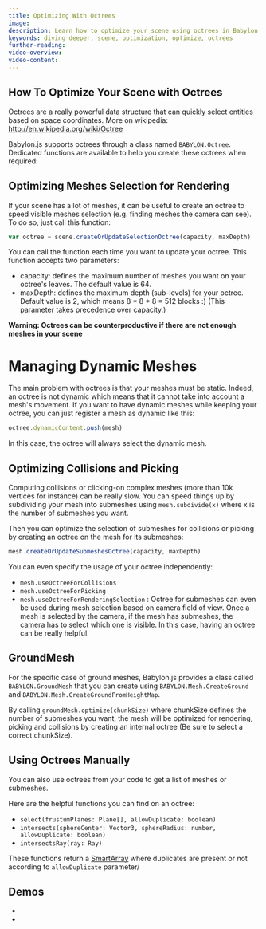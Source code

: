 ```yaml
---
title: Optimizing With Octrees
image: 
description: Learn how to optimize your scene using octrees in Babylon.js.
keywords: diving deeper, scene, optimization, optimize, octrees
further-reading:
video-overview:
video-content:
---
```


## How To Optimize Your Scene with Octrees
Octrees are a really powerful data structure that can quickly select entities based on space coordinates.
More on wikipedia: http://en.wikipedia.org/wiki/Octree

Babylon.js supports octrees through a class named ```BABYLON.Octree```. Dedicated functions are available to help you create these octrees when required:

## Optimizing Meshes Selection for Rendering
If your scene has a lot of meshes, it can be useful to create an octree to speed visible meshes selection (e.g. finding meshes the camera can see). To do so, just call this function:

```javascript
var octree = scene.createOrUpdateSelectionOctree(capacity, maxDepth)
```

You can call the function each time you want to update your octree. This function accepts two parameters:

* capacity: defines the maximum number of meshes you want on your octree's leaves. The default value is 64.
* maxDepth: defines the maximum depth (sub-levels) for your octree. Default value is 2, which means 8 * 8 * 8 = 512 blocks :) (This parameter takes precedence over capacity.)

**Warning: Octrees can be counterproductive if there are not enough meshes in your scene**

# Managing Dynamic Meshes
The main problem with octrees is that your meshes must be static. Indeed, an octree is not dynamic which means that it cannot take into account a mesh's movement.
If you want to have dynamic meshes while keeping your octree, you can just register a mesh as dynamic like this:

```javascript
octree.dynamicContent.push(mesh)
```

In this case, the octree will always select the dynamic mesh.

## Optimizing Collisions and Picking
Computing collisions or clicking-on complex meshes (more than 10k vertices for instance) can be really slow. You can speed things up by subdividing your mesh into submeshes using ```mesh.subdivide(x)``` where x is the number of submeshes you want.

Then you can optimize the selection of submeshes for collisions or picking by creating an octree on the mesh for its submeshes:

```javascript
mesh.createOrUpdateSubmeshesOctree(capacity, maxDepth)
```

You can even specify the usage of your octree independently:

* ```mesh.useOctreeForCollisions```
* ```mesh.useOctreeForPicking```
* ```mesh.useOctreeForRenderingSelection``` : Octree for submeshes can even be used during mesh selection based on camera field of view. Once a mesh is selected by the camera, if the mesh has submeshes, the camera has to select which one is visible. In this case, having an octree can be really helpful.

## GroundMesh
For the specific case of ground meshes, Babylon.js provides a class called ```BABYLON.GroundMesh``` that you can create using ```BABYLON.Mesh.CreateGround``` and ```BABYLON.Mesh.CreateGroundFromHeightMap```.

By calling ```groundMesh.optimize(chunkSize)``` where chunkSize defines the number of submeshes you want, the mesh will be optimized for rendering, picking and collisions by creating an internal octree (Be sure to select a correct chunkSize).

## Using Octrees Manually
You can also use octrees from your code to get a list of meshes or submeshes.

Here are the helpful functions you can find on an octree:

* ```select(frustumPlanes: Plane[], allowDuplicate: boolean)```
* ```intersects(sphereCenter: Vector3, sphereRadius: number, allowDuplicate: boolean)```
* ```intersectsRay(ray: Ray)```

These functions return a [SmartArray](https://github.com/BabylonJS/Babylon.js/blob/master/src/Misc/smartArray.ts) where duplicates are present or not according to ```allowDuplicate``` parameter/

## Demos
* <Playground id="#3YFJ5R#0" title="Octree Demo" description=""/>
* <Playground id="#0K8EYN#0" title="Instances Demo" description=""/>
